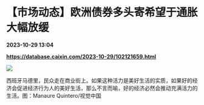 # 【市场动态】欧洲债券多头寄希望于通胀大幅放缓

**2023-10-29 13:04**

**https://database.caixin.com/2023-10-29/102121659.html**

[![](https://img.caixin.com/2023-09-01/169355127611232_840_560.jpg)](https://img.caixin.com//2023-09-01/169355127611232_480_320.jpg)

西班牙马德里，民众走在商业街上。如果这种活力是美好生活的实质，如果好的经济会促进经济行为人的美好生活，那么不言而喻，好的经济必然会推动充满活力的生活。图：Manaure Quintero/视觉中国
